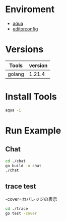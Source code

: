 # Enviroment

- [aqua](https://aquaproj.github.io/)
- [editorconfig](https://editorconfig.org/)

# Versions

| Tools   | version |
| ------- | ------- |
| golang  | 1.21.4  |


# Install Tools

```bash
aqua -i
```

# Run Example

## Chat

```bash
cd ./chat
go build -o chat
./chat
```

## trace test

-cover=カバレッジの表示

```bash
cd ./trace
go test -cover
```
